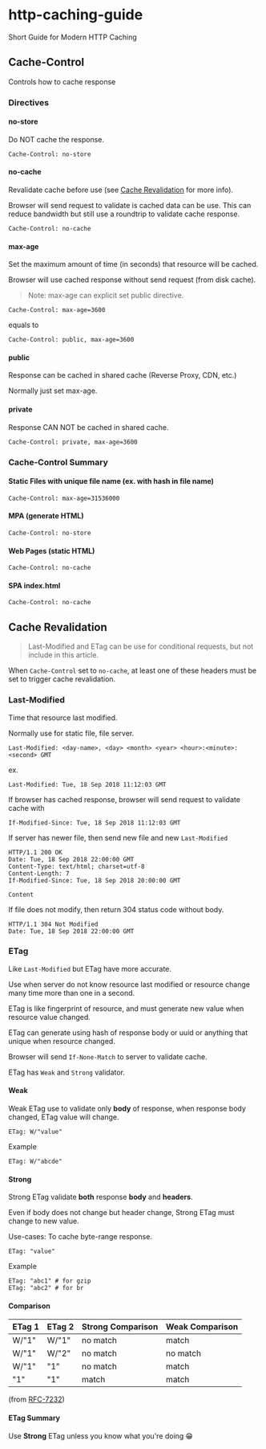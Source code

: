 # http-caching-guide

Short Guide for Modern HTTP Caching

## Cache-Control

Controls how to cache response

### Directives

#### no-store

Do NOT cache the response.

```text
Cache-Control: no-store
```

#### no-cache

Revalidate cache before use (see [Cache Revalidation](#cache-revalidation) for more info).

Browser will send request to validate is cached data can be use.
This can reduce bandwidth but still use a roundtrip to validate cache response.

```text
Cache-Control: no-cache
```

#### max-age

Set the maximum amount of time (in seconds) that resource will be cached.

Browser will use cached response without send request (from disk cache).

> Note: max-age can explicit set public directive.

```text
Cache-Control: max-age=3600
```

equals to

```text
Cache-Control: public, max-age=3600
```

#### public

Response can be cached in shared cache (Reverse Proxy, CDN, etc.)

Normally just set max-age.

#### private

Response CAN NOT be cached in shared cache.

```text
Cache-Control: private, max-age=3600
```

### Cache-Control Summary

#### Static Files with unique file name (ex. with hash in file name)

```text
Cache-Control: max-age=31536000
```

#### MPA (generate HTML)

```text
Cache-Control: no-store
```

#### Web Pages (static HTML)

```text
Cache-Control: no-cache
```

#### SPA index.html

```text
Cache-Control: no-cache
```

## Cache Revalidation

> Last-Modified and ETag can be use for conditional requests, but not include in this article.

When `Cache-Control` set to `no-cache`,
at least one of these headers must be set to trigger cache revalidation.

### Last-Modified

Time that resource last modified.

Normally use for static file, file server.

```text
Last-Modified: <day-name>, <day> <month> <year> <hour>:<minute>:<second> GMT
```

ex.

```text
Last-Modified: Tue, 18 Sep 2018 11:12:03 GMT
```

If browser has cached response, browser will send request to validate cache with

```text
If-Modified-Since: Tue, 18 Sep 2018 11:12:03 GMT
```

If server has newer file, then send new file and new `Last-Modified`

```text
HTTP/1.1 200 OK
Date: Tue, 18 Sep 2018 22:00:00 GMT
Content-Type: text/html; charset=utf-8
Content-Length: 7
If-Modified-Since: Tue, 18 Sep 2018 20:00:00 GMT

Content
```

If file does not modify, then return 304 status code without body.

```text
HTTP/1.1 304 Not Modified
Date: Tue, 18 Sep 2018 22:00:00 GMT

```

### ETag

Like `Last-Modified` but ETag have more accurate.

Use when server do not know resource last modified or resource change many time more than one in a second.

ETag is like fingerprint of resource, and must generate new value when resource value changed.

ETag can generate using hash of response body or uuid or anything that unique when resource changed.

Browser will send `If-None-Match` to server to validate cache.

ETag has `Weak` and `Strong` validator.

#### Weak

Weak ETag use to validate only **body** of response, when response body changed, ETag value will change.

```text
ETag: W/"value"
```

Example

```text
ETag: W/"abcde"
```

#### Strong

Strong ETag validate **both** response **body** and **headers**.

Even if body does not change but header change, Strong ETag must change to new value.

Use-cases: To cache byte-range response.

```text
ETag: "value"
```

Example

```text
ETag: "abc1" # for gzip
ETag: "abc2" # for br
```

#### Comparison

| ETag 1 | ETag 2 | Strong Comparison | Weak Comparison |
|--------|--------|-------------------|-----------------|
| W/"1"  | W/"1"  | no match          | match           |
| W/"1"  | W/"2"  | no match          | no match        |
| W/"1"  | "1"    | no match          | match           |
| "1"    | "1"    | match             | match           |

(from [RFC-7232](https://tools.ietf.org/html/rfc7232#section-2.3.2))

#### ETag Summary

Use **Strong** ETag unless you know what you're doing 😁
